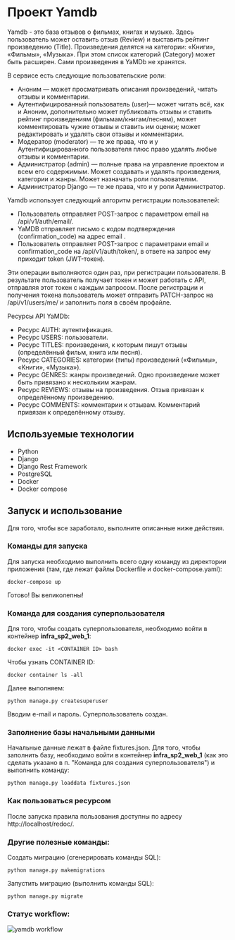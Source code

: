 # Проект Yamdb

Yamdb - это база отзывов о фильмах, книгах и музыке. Здесь пользователь может оставить отзыв (Review) и выставить рейтинг произведению (Title). 
Произведения делятся на категории: «Книги», «Фильмы», «Музыка». При этом список категорий (Category) может быть расширен. Сами произведения в YaMDb не хранятся.

В сервисе есть следующие пользовательские роли:
- Аноним — может просматривать описания произведений, читать отзывы и комментарии.
- Аутентифицированный пользователь (user)— может читать всё, как и Аноним, дополнительно может публиковать отзывы и ставить рейтинг произведениям (фильмам/книгам/песням), может комментировать чужие отзывы и ставить им оценки; может редактировать и удалять свои отзывы и комментарии.
- Модератор (moderator) — те же права, что и у Аутентифицированного пользователя плюс право удалять любые отзывы и комментарии.
- Администратор (admin) — полные права на управление проектом и всем его содержимым. Может создавать и удалять произведения, категории и жанры. Может назначать роли пользователям.
- Администратор Django — те же права, что и у роли Администратор.

Yamdb использует следующий алгоритм регистрации пользователей:
- Пользователь отправляет POST-запрос с параметром email на /api/v1/auth/email/.
- YaMDB отправляет письмо с кодом подтверждения (confirmation_code) на адрес email .
- Пользователь отправляет POST-запрос с параметрами email и confirmation_code на /api/v1/auth/token/, в ответе на запрос ему приходит token (JWT-токен).

Эти операции выполняются один раз, при регистрации пользователя. В результате пользователь получает токен и может работать с API, отправляя этот токен с каждым запросом.
После регистрации и получения токена пользователь может отправить PATCH-запрос на /api/v1/users/me/ и заполнить поля в своём профайле.

Ресурсы API YaMDb:
- Ресурс AUTH: аутентификация.
- Ресурс USERS: пользователи.
- Ресурс TITLES: произведения, к которым пишут отзывы (определённый фильм, книга или песня).
- Ресурс CATEGORIES: категории (типы) произведений («Фильмы», «Книги», «Музыка»).
- Ресурс GENRES: жанры произведений. Одно произведение может быть привязано к нескольким жанрам.
- Ресурс REVIEWS: отзывы на произведения. Отзыв привязан к определённому произведению.
- Ресурс COMMENTS: комментарии к отзывам. Комментарий привязан к определённому отзыву.

## Используемые технологии

- Python
- Django
- Django Rest Framework
- PostgreSQL
- Docker
- Docker compose

## Запуск и использование

Для того, чтобы все заработало, выполните описанные ниже действия.

### Команды для запуска

Для запуска необходимо выполнить всего одну команду из директории приложения (там, где лежат файлы Dockerfile и docker-compose.yaml):

```
docker-compose up
```
Готово! Вы великолепны!

### Команда для создания суперпользователя

Для того, чтобы создать суперпользователя, необходимо войти в контейнер **infra_sp2_web_1**:

```
docker exec -it <CONTAINER ID> bash
```
Чтобы узнать CONTAINER ID:

```
docker container ls -all
```  
Далее выполняем:

```
python manage.py createsuperuser
```  
Вводим e-mail и пароль. Суперпользователь создан.

### Заполнение базы начальными данными

Начальные данные лежат в файле fixtures.json.
Для того, чтобы заполнить базу, необходимо войти в контейнер **infra_sp2_web_1** (как это сделать указано в п. "Команда для создания суперпользователя") и выполнить команду:

```
python manage.py loaddata fixtures.json
```

### Как пользоваться ресурсом

После запуска правила пользования доступны по адресу http://localhost/redoc/.

### Другие полезные команды:

Создать миграцию (сгенерировать команды SQL):

```
python manage.py makemigrations
```
Запустить миграцию (выполнить команды SQL):

```
python manage.py migrate
```

### Статус workflow:

![yamdb workflow](https://github.com/gooncharova/yamdb_final/workflows/yamdb%workflow/badge.svg)
